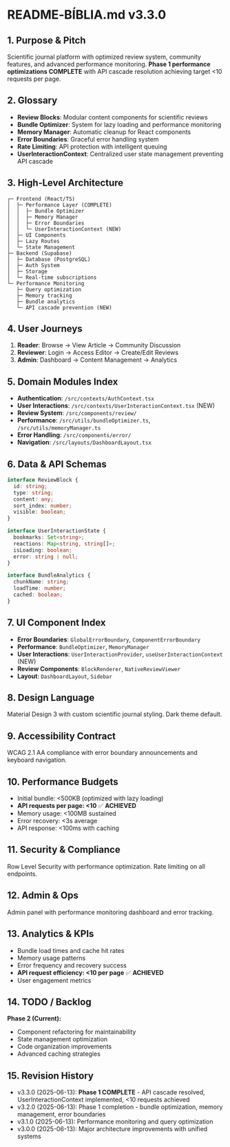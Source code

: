
# README‑BÍBLIA.md v3.3.0

## 1. Purpose & Pitch
Scientific journal platform with optimized review system, community features, and advanced performance monitoring. **Phase 1 performance optimizations COMPLETE** with API cascade resolution achieving target <10 requests per page.

## 2. Glossary
- **Review Blocks**: Modular content components for scientific reviews
- **Bundle Optimizer**: System for lazy loading and performance monitoring
- **Memory Manager**: Automatic cleanup for React components
- **Error Boundaries**: Graceful error handling system
- **Rate Limiting**: API protection with intelligent queuing
- **UserInteractionContext**: Centralized user state management preventing API cascade

## 3. High‑Level Architecture
```
┌─ Frontend (React/TS)
│  ├─ Performance Layer (COMPLETE)
│  │  ├─ Bundle Optimizer
│  │  ├─ Memory Manager  
│  │  ├─ Error Boundaries
│  │  └─ UserInteractionContext (NEW)
│  ├─ UI Components
│  ├─ Lazy Routes
│  └─ State Management
├─ Backend (Supabase)
│  ├─ Database (PostgreSQL)
│  ├─ Auth System
│  ├─ Storage
│  └─ Real-time subscriptions
└─ Performance Monitoring
   ├─ Query optimization
   ├─ Memory tracking
   ├─ Bundle analytics
   └─ API cascade prevention (NEW)
```

## 4. User Journeys
1. **Reader**: Browse → View Article → Community Discussion
2. **Reviewer**: Login → Access Editor → Create/Edit Reviews
3. **Admin**: Dashboard → Content Management → Analytics

## 5. Domain Modules Index
- **Authentication**: `/src/contexts/AuthContext.tsx`
- **User Interactions**: `/src/contexts/UserInteractionContext.tsx` (NEW)
- **Review System**: `/src/components/review/`
- **Performance**: `/src/utils/bundleOptimizer.ts`, `/src/utils/memoryManager.ts`
- **Error Handling**: `/src/components/error/`
- **Navigation**: `/src/layouts/DashboardLayout.tsx`

## 6. Data & API Schemas
```typescript
interface ReviewBlock {
  id: string;
  type: string;
  content: any;
  sort_index: number;
  visible: boolean;
}

interface UserInteractionState {
  bookmarks: Set<string>;
  reactions: Map<string, string[]>;
  isLoading: boolean;
  error: string | null;
}

interface BundleAnalytics {
  chunkName: string;
  loadTime: number;
  cached: boolean;
}
```

## 7. UI Component Index
- **Error Boundaries**: `GlobalErrorBoundary`, `ComponentErrorBoundary`
- **Performance**: `BundleOptimizer`, `MemoryManager`
- **User Interactions**: `UserInteractionProvider`, `useUserInteractionContext` (NEW)
- **Review Components**: `BlockRenderer`, `NativeReviewViewer`
- **Layout**: `DashboardLayout`, `Sidebar`

## 8. Design Language
Material Design 3 with custom scientific journal styling. Dark theme default.

## 9. Accessibility Contract
WCAG 2.1 AA compliance with error boundary announcements and keyboard navigation.

## 10. Performance Budgets
- Initial bundle: <500KB (optimized with lazy loading)
- **API requests per page: <10** ✅ **ACHIEVED**
- Memory usage: <100MB sustained
- Error recovery: <3s average
- API response: <100ms with caching

## 11. Security & Compliance
Row Level Security with performance optimization. Rate limiting on all endpoints.

## 12. Admin & Ops
Admin panel with performance monitoring dashboard and error tracking.

## 13. Analytics & KPIs
- Bundle load times and cache hit rates
- Memory usage patterns
- Error frequency and recovery success
- **API request efficiency: <10 per page** ✅ **ACHIEVED**
- User engagement metrics

## 14. TODO / Backlog
**Phase 2 (Current):**
- Component refactoring for maintainability
- State management optimization
- Code organization improvements
- Advanced caching strategies

## 15. Revision History
- v3.3.0 (2025-06-13): **Phase 1 COMPLETE** - API cascade resolved, UserInteractionContext implemented, <10 requests achieved
- v3.2.0 (2025-06-13): Phase 1 completion - bundle optimization, memory management, error boundaries
- v3.1.0 (2025-06-13): Performance monitoring and query optimization
- v3.0.0 (2025-06-13): Major architecture improvements with unified systems
